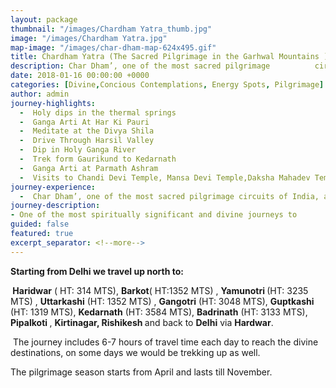 ```yaml
---
layout: package
thumbnail: "/images/Chardham Yatra_thumb.jpg"
image: "/images/Chardham Yatra.jpg"
map-image: "/images/char-dham-map-624x495.gif"
title: Chardham Yatra (The Sacred Pilgrimage in the Garhwal Mountains )
description: Char Dham’, one of the most sacred pilgrimage          circuits of India, as we pay homage to the four abodes of God
date: 2018-01-16 00:00:00 +0000
categories: [Divine,Concious Contemplations, Energy Spots, Pilgrimage]
author: admin
journey-highlights:
  -  Holy dips in the thermal springs
  -  Ganga Arti At Har Ki Pauri  
  -  Meditate at the Divya Shila
  -  Drive Through Harsil Valley
  -  Dip in Holy Ganga River
  -  Trek form Gaurikund to Kedarnath
  -  Ganga Arti at Parmath Ashram
  -  Visits to Chandi Devi Temple, Mansa Devi Temple,Daksha Mahadev Temple,    Kempty Falls,Vishwanath Temple,Shakti Temple,Gangotri Temple,Ardh        Narishwar Temple,Kedarnath Temple,Sheshnetra ( a boulder having an       impression of the legendary serpent), Charanpaduka (a beautiful          meadow where the footprint of Lord Vishnu is seen on a boulder)Mata      Murty Temple, Urvashi Temple,Mana Village ( Indo-Mongolian tribe),       Vasundhara Falls, Bhim Pul ( A massive rock forming a natural bridge)   ,Vyas Gufa ( Cave ),Badrivishal Temple,Laxman Jhulla,Ram Jhulla,          Treveni Ghat,Bharat Mandir and  Shivananda Ashram
journey-experience: 
  -  Char Dham’, one of the most sacred pilgrimage circuits of India, as we pay homage to the four abodes of God; This pilgrimage was  initiated by sage Adi Shankaracharya, a great Hindu intellectual and reformer. The sage started this holy journey in the 8th century with the motive of reviving the Hindu religion, and certainly the four destinations were perfect to serve his purpose.
journey-description:
- One of the most spiritually significant and divine journeys to             experience serenity, attain salvation and grow spiritually. This pious     and sacred pilgrimage in the beautiful Garhwal Himalayas is a wonderful    opportunity to explore the beauty of the snow-clad magnificent Himalayas   and absorb the Hindu culture and its significance.This conscious travel    is to the sacred shrines at four prominent holy destinations – Yamunotri   (the abode of Shakti Yamuna),Gangotri (the abode of Shakti Ganga),         Kedarnath (the abode of Lord Shiva) and Badrinath (the abode of Lord       Vishnu) - also known as four ‘Dhams’, hence know as Char- ( four) Dham-(   holy destination). This pilgrimage is believed to purify your heart &      soul and quench your spiritual urges, hence thousands from world over      flock here.
guided: false
featured: true
excerpt_separator: <!--more-->
---
```

<p><b>Starting from Delhi we travel up north to:</b></p>
<p><b> </b><b>Haridwar</b> ( HT: 314 MTS), <b>Barkot</b><!--more-->( HT:1352 MTS) , <b>Yamunotri </b>(HT: 3235 MTS) , <b>Uttarkashi</b> (HT: 1352 MTS) , <b>Gangotri</b> (HT: 3048 MTS), <b>Guptkashi</b> (HT: 1319 MTS), <b>Kedarnath</b> (HT: 3584 MTS), <b>Badrinath</b> (HT: 3133 MTS), <b>Pipalkoti </b>, <b>Kirtinagar, Rishikesh </b>and back to <b>Delhi</b> via <b>Hardwar</b>.</p>
<p> The journey includes 6-7 hours of travel time each day to reach the divine destinations, on some days we would be trekking up as well.</p>
<p>The pilgrimage season starts from April and lasts till November.</p>
<p>&nbsp;</p>
<p>&nbsp;</p>
